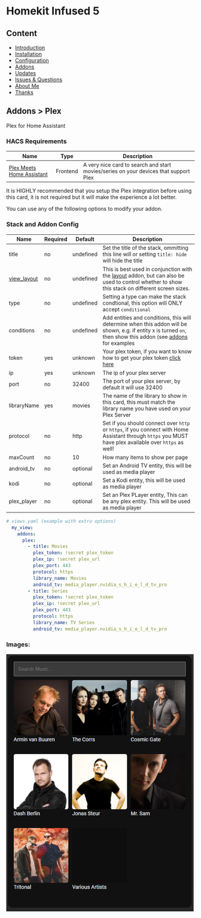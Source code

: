 # Homekit Infused 5

## Content
- [Introduction](../index.md)
- [Installation](../installation.md)
- [Configuration](../configuration.md)
- [Addons](../addons.md)
- [Updates](../updates.md)
- [Issues & Questions](../issues.md)
- [About Me](../about.md)
- [Thanks](../thanks.md)

## Addons > Plex

Plex for Home Assistant

### HACS Requirements

| Name | Type  | Description |
|----------------------------------|-------------|---------------------------------------------------------------------------------------------------------------------------------------------------------------------------------------------------------|
| [Plex Meets Home Assistant](https://github.com/JurajNyiri/PlexMeetsHomeAssistant) | Frontend | A very nice card to search and start movies/series on your devices that support Plex |

It is HIGHLY recommended that you setup the Plex integration before using this card, it is not required but it will make the experience a lot better.

You can use any of the following options to modify your addon.

### Stack and Addon Config

| Name | Required | Default | Description |
|----------------------------------|-------------|----------------------|-----------------------------------------------------------------------------------------------------------------------------------------------------------------------------------|
| title | no | undefined | Set the title of the stack, ommitting this line will or setting `title: hide` will hide the title |
| [view_layout](layout.md#view-layout) | no | undefined | This is best used in conjunction with the [layout](layout.md#view-layout) addon, but can also be used to control whether to show this stack on different screen sizes. |
| type | no | undefined | Setting a type can make the stack condtional, this option will ONLY accept `conditional` |
| conditions | no | undefined | Add entities and conditions, this will determine when this addon will be shown, e.g. if entity x is turned `on`, then show this addon (see [addons](../addons.md) for examples |
| token | yes | unknown | Your plex token, if you want to know how to get your plex token [click here](https://support.plex.tv/articles/204059436-finding-an-authentication-token-x-plex-token/) |
| ip | yes | unknown | The ip of your plex server |
| port | no | 32400 | The port of your plex server, by default it will use 32400 |
| libraryName | yes | movies | The name of the library to show in this card, this must match the library name you have used on your Plex Server |
| protocol | no | http | Set if you should connect over `http` or `https`, if you connect with Home Assistant through `https` you MUST have plex available over `https` as well! |
| maxCount | no | 10 | How many items to show per page |
| android_tv | no | optional | Set an Android TV entity, this will be used as media player |
| kodi | no | optional | Set a Kodi entity, this will be used as media player |
| plex_player | no | optional | Set an Plex PLayer entity, This can be any plex entity. This will be used as media player |

```yaml
# views.yaml (example with extra options)
  my_view:
    addons:
      plex:
        - title: Movies
          plex_token: !secret plex_token
          plex_ip: !secret plex_url
          plex_port: 443
          protocol: https
          library_name: Movies
          android_tv: media_player.nvidia_s_h_i_e_l_d_tv_pro
        - title: Series
          plex_token: !secret plex_token
          plex_ip: !secret plex_url
          plex_port: 443
          protocol: https
          library_name: TV Series
          android_tv: media_player.nvidia_s_h_i_e_l_d_tv_pro
```

### Images:

![Homekit Infused](../images/hki-plex.png)

